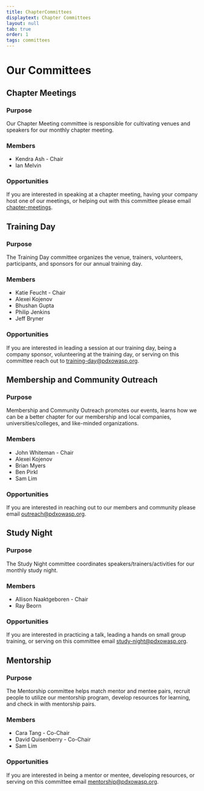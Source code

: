 ```yaml
---
title: ChapterCommittees
displaytext: Chapter Committees
layout: null
tab: true
order: 1
tags: committees
---
```


# Our Committees

## Chapter Meetings

### Purpose
Our Chapter Meeting committee is responsible for cultivating venues and speakers for our monthly chapter meeting.

### Members
* Kendra Ash - Chair
* Ian Melvin

### Opportunities
If you are interested in speaking at a chapter meeting, having your company host one of our meetings, or helping out with this committee please email [chapter-meetings](mailto://chapter-meetings@pdxowasp.org).

## Training Day

### Purpose
The Training Day committee organizes the venue, trainers, volunteers, participants, and sponsors for our annual training day.

### Members
* Katie Feucht - Chair
* Alexei Kojenov
* Bhushan Gupta
* Philip Jenkins
* Jeff Bryner

### Opportunities
If you are interested in leading a session at our training day, being a company sponsor, volunteering at the training day, or serving on this committee reach out to [training-day@pdxowasp.org](mailto://training-day@pdxowasp.org).

## Membership and Community Outreach

### Purpose
Membership and Community Outreach promotes our events, learns how we can be a better chapter for our membership and local companies, universities/colleges, and like-minded organizations. 

### Members
* John Whiteman - Chair
* Alexei Kojenov
* Brian Myers
* Ben Pirkl
* Sam Lim

### Opportunities
If you are interested in reaching out to our members and community please email [outreach@pdxowasp.org](mailto://outreach@pdxowasp.org).

## Study Night

### Purpose
The Study Night committee coordinates speakers/trainers/activities for our monthly study night.

### Members
* Allison Naaktgeboren - Chair
* Ray Beorn

### Opportunities
If you are interested in practicing a talk, leading a hands on small group training, or serving on this committee email [study-night@pdxowasp.org](mailto://study-night@pdxowasp.org).

## Mentorship

### Purpose
The Mentorship committee helps match mentor and mentee pairs, recruit people to utilize our mentorship program, develop resources for learning, and check in with mentorship pairs.

### Members
* Cara Tang - Co-Chair
* David Quisenberry - Co-Chair
* Sam Lim

### Opportunities
If you are interested in being a mentor or mentee, developing resources, or serving on this committee email [mentorship@pdxowasp.org](mailto://mentorship@pdxowasp.org).
